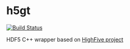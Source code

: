 # h5gt
[![Build Status](https://travis-ci.com/Dimspot/h5gt.svg?branch=main)](https://travis-ci.com/Dimspot/h5gt)

HDF5 C++ wrapper based on [HighFive project](https://github.com/BlueBrain/HighFive.git)
